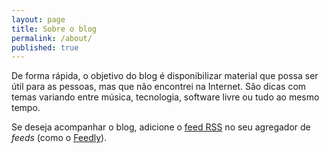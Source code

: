 ```yaml
---
layout: page
title: Sobre o blog
permalink: /about/
published: true
---
```


De forma rápida, o objetivo do blog é disponibilizar material que possa ser útil para 
as pessoas, mas que não encontrei na Internet. São dicas com temas variando entre música, tecnologia, software livre ou tudo ao mesmo tempo.

Se deseja acompanhar o blog, adicione o [feed RSS](https://feeds.feedburner.com/RodrigoCarvalho) no seu agregador de *feeds* (como o [Feedly](https://feedly.com/)).
